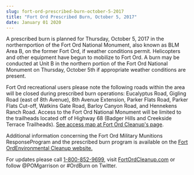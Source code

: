 ```yaml
---
slug: fort-ord-prescribed-burn-october-5-2017
title: "Fort Ord Prescribed Burn, October 5, 2017"
date: January 01 2020
---
```


<p>A prescribed burn is planned for Thursday, October 5, 2017 in the northernportion of the Fort Ord National Monument, also known as BLM Area B, on the former Fort Ord, if weather conditions permit. Helicopters and other equipment have begun to mobilize to Fort Ord. A burn may be conducted at Unit B in the northern portion of the Fort Ord National Monument on Thursday, October 5th if appropriate weather conditions are present.</p><p>Fort Ord recreational users please note the following roads within the area will be closed during prescribed burn operations: Eucalyptus Road, Gigling Road (east of 8th Avenue), 8th Avenue Extension, Parker Flats Road, Parker Flats Cut-off, Watkins Gate Road, Barloy Canyon Road, and Hennekens Ranch Road. Access to the Fort Ord National Monument will be limited to the trailheads located off of Highway 68 (Badger Hills and Creekside Terrace Trailheads).  <a href="http://fortordcleanup.com/programs/blm-area-b/.">See access map at Fort Ord Cleanup's page</a>.</p><p>Additional information concerning the Fort Ord Military Munitions ResponseProgram and the prescribed burn program is available on the <a href="http://fortordcleanup.com/prescribed-burns/">Fort OrdEnvironmental Cleanup website.</a></p><p>For updates please call <a href="tel:1-800-852-9699" value="+18008529699">1-800-852-9699</a>, visit <a href="www.fortordcleanup.com">FortOrdCleanup.com</a> or follow @POMgarrison or #OrdBurn on Twitter.</p>
